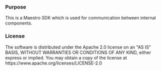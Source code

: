 <h3>Purpose</h3>
This is a Maestro SDK which is used for communication between internal components.

<h3>License</h3>
The software is distributed under the Apache 2.0 license on an "AS IS" BASIS,
WITHOUT WARRANTIES OR CONDITIONS OF ANY KIND, either express or implied.
You may obtain a copy of the license at https://www.apache.org/licenses/LICENSE-2.0